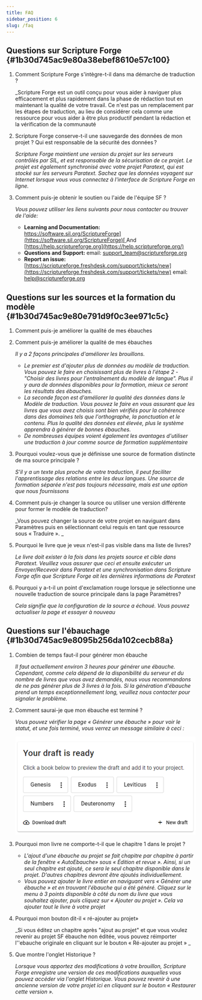 ```yaml
---
title: FAQ
sidebar_position: 6
slug: /faq
---
```


## **Questions sur Scripture Forge** {#1b30d745ac9e80a38ebef8610e57c100}

1. Comment Scripture Forge s'intègre-t-il dans ma démarche de traduction ?

    _Scripture Forge est un outil conçu pour vous aider à naviguer plus efficacement et plus rapidement dans la phase de rédaction tout en maintenant la qualité de votre travail. Ce n'est pas un remplacement par les étapes de traduction, au lieu de considérer cela comme une ressource pour vous aider à être plus productif pendant la rédaction et la vérification de la communauté

2. Scripture Forge conserve-t-il une sauvegarde des données de mon projet ? Qui est responsable de la sécurité des données ?

    _Scripture Forge maintient une version du projet sur les serveurs contrôlés par SIL, et est responsable de la sécurisation de ce projet. Le projet est également synchronisé avec votre projet Paratext, qui est stocké sur les serveurs Paratext. Sachez que les données voyagent sur Internet lorsque vous vous connectez à l'interface de Scripture Forge en ligne._

3. Comment puis-je obtenir le soutien ou l'aide de l'équipe SF ?

    _Vous pouvez utiliser les liens suivants pour nous contacter ou trouver de l'aide:_

    - **Learning and Documentation:** [https://software.sil.org/ScriptureForge](https://software.sil.org/ScriptureForge)[ ](https://help.scriptureforge.org/)And [https://help.scriptureforge.org](https://help.scriptureforge.org/)
    - **Questions and Support:** email: support_team@scriptureforge.org
    - **Report an issue:**[ ](https://scriptureforge.freshdesk.com/support/tickets/new)[https://scriptureforge.freshdesk.com/support/tickets/new](https://scriptureforge.freshdesk.com/support/tickets/new) email: help@scriptureforge.org

## **Questions sur les sources et la formation du modèle** {#1b30d745ac9e80e791d9f0c3ee971c5c}

1. Comment puis-je améliorer la qualité de mes ébauches
1. Comment puis-je améliorer la qualité de mes ébauches

    _Il y a 2 façons principales d'améliorer les brouillons._

    - _Le premier est d'ajouter plus de données au modèle de traduction. Vous pouvez le faire en choisissant plus de livres à l'étape 2 - "Choisir des livres pour l'entraînement du modèle de langue". Plus il y aura de données disponibles pour la formation, mieux ce seront les résultats des ébauches._
    - _La seconde façon est d'améliorer la qualité des données dans le Modèle de traduction. Vous pouvez le faire en vous assurant que les livres que vous avez choisis sont bien vérifiés pour la cohérence dans des domaines tels que l'orthographe, la ponctuation et le contenu. Plus la qualité des données est élevée, plus le système apprendra à générer de bonnes ébauches._
    - _De nombreuses équipes voient également les avantages d'utiliser une traduction à jour comme source de formation supplémentaire_

2. Pourquoi voulez-vous que je définisse une source de formation distincte de ma source principale ?

    _S'il y a un texte plus proche de votre traduction, il peut faciliter l'apprentissage des relations entre les deux langues. Une source de formation séparée n'est pas toujours nécessaire, mais est une option que nous fournissons_

3. Comment puis-je changer la source ou utiliser une version différente pour former le modèle de traduction?

    _Vous pouvez changer la source de votre projet en naviguant dans Paramètres puis en sélectionnant celui requis en tant que ressource sous « Traduire ». _

4. Pourquoi le livre que je veux n'est-il pas visible dans ma liste de livres?

    _Le livre doit exister à la fois dans les projets source et cible dans Paratext. Veuillez vous assurer que ceci et ensuite exécuter un Envoyer/Recevoir dans Paratext et une synchronisation dans Scripture Forge afin que Scripture Forge ait les dernières informations de Paratext_

5. Pourquoi y a-t-il un point d'exclamation rouge lorsque je sélectionne une nouvelle traduction de source principale dans la page Paramètres?

    _Cela signifie que la configuration de la source a échoué. Vous pouvez actualiser la page et essayer à nouveau_

## **Questions sur l'ébauchage** {#1b30d745ac9e8095b256da102cecb88a}

1. Combien de temps faut-il pour générer mon ébauche

    _Il faut actuellement environ 3 heures pour générer une ébauche. Cependant, comme cela dépend de la disponibilité du serveur et du nombre de livres que vous avez demandés, nous vous recommandons de ne pas générer plus de 3 livres à la fois. Si la génération d'ébauche prend un temps exceptionnellement long, veuillez nous contacter pour signaler le problème._

2. Comment saurai-je que mon ébauche est terminé ?

    _Vous pouvez vérifier la page « Générer une ébauche » pour voir le statut, et une fois terminé, vous verrez un message similaire à ceci :_

    ![](./267304602.png)

3. Pourquoi mon livre ne comporte-t-il que le chapitre 1 dans le projet ?
    - _L'ajout d'une ébauche au projet se fait chapitre par chapitre à partir de la fenêtre « AutoEbauche» sous « Édition et revue ». Ainsi, si un seul chapitre est ajouté, ce sera le seul chapitre disponible dans le projet. D'autres chapitres devront être ajoutés individuellement._
    - _Vous pouvez ajouter le livre entier en naviguant vers « Générer une ébauche » et en trouvant l'ébauche qui a été généré. Cliquez sur le menu à 3 points disponible à côté du nom du livre que vous souhaitez ajouter, puis cliquez sur « Ajouter au projet ». Cela va ajouter tout le livre à votre projet_

4. Pourquoi mon bouton dit-il « ré-ajouter au projet»

    _Si vous éditez un chapitre après "ajout au projet" et que vous voulez revenir au projet SF ébauche non éditée, vous pouvez réimporter l''ebauche originale en cliquant sur le bouton « Ré-ajouter au projet » _

5. Que montre l'onglet Historique ?

    _Lorsque vous apportez des modifications à votre brouillon, Scripture Forge enregistre une version de ces modifications auxquelles vous pouvez accéder via l'onglet Historique. Vous pouvez revenir à une ancienne version de votre projet ici en cliquant sur le bouton « Restaurer cette version »._

